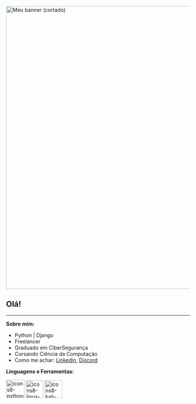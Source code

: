 <img width="1920" height="773" alt="Meu banner (cortado)" src="https://github.com/user-attachments/assets/74a026a4-4ec5-4846-963d-8962cd527176" />


## Olá!

---

**Sobre mim:** 

- Python | Django
- Freelancer
- Graduado em CiberSegurança
- Cursando Ciência da Computação
- Como me achar: [Linkedin](https://www.linkedin.com/in/patriciosn), [Discord](dragonittoo)

**Linguagens e Ferramentas:**

<img width="50" height="50" alt="icons8-python-96" src="https://github.com/user-attachments/assets/b79f02cc-1736-4701-a830-e76672ac7990" />
<img width="48" height="48" alt="icons8-linux-48" src="https://github.com/user-attachments/assets/2cf6a120-d823-42f7-a700-a5a4ace9febe" />
<img width="48" height="48" alt="icons8-kali-linux-48" src="https://github.com/user-attachments/assets/32d6709e-6656-4bda-b4b4-5924e938f2ad" />


<!--
**PatricioSN/PatricioSN** is a ✨ _special_ ✨ repository because its `README.md` (this file) appears on your GitHub profile.

Here are some ideas to get you started:

- 🔭 I’m currently working on ...
- 🌱 I’m currently learning ...
- 👯 I’m looking to collaborate on ...
- 🤔 I’m looking for help with ...
- 💬 Ask me about ...
- 📫 How to reach me: ...
- 😄 Pronouns: ...
- ⚡ Fun fact: ...
-->

